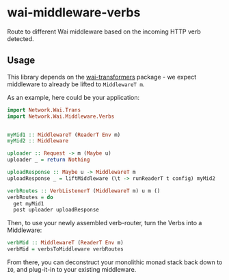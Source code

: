wai-middleware-verbs
====================

Route to different Wai middleware based on the incoming HTTP verb
detected.

## Usage

This library depends on the [wai-transformers](https://hackage.haskell.org/package/wai-transformers)
package - we expect middleware to already be lifted to `MiddlewareT m`.

As an example, here could be your application:

```haskell
import Network.Wai.Trans
import Network.Wai.Middleware.Verbs


myMid1 :: MiddlewareT (ReaderT Env m)
myMid2 :: Middleware

uploader :: Request -> m (Maybe u)
uploader _ = return Nothing

uploadResponse :: Maybe u -> MiddlewareT m
uploadResponse _ = liftMiddleware (\t -> runReaderT t config) myMid2

verbRoutes :: VerbListenerT (MiddlewareT m) u m ()
verbRoutes = do
  get myMid1
  post uploader uploadResponse
```

Then, to use your newly assembled verb-router, turn the Verbs into a Middleware:

```haskell
verbMid :: MiddlewareT (ReaderT Env m)
verbMid = verbsToMiddleware verbRoutes
```

From there, you can deconstruct your monolithic monad stack back down to `IO`,
and plug-it-in to your existing middleware.
